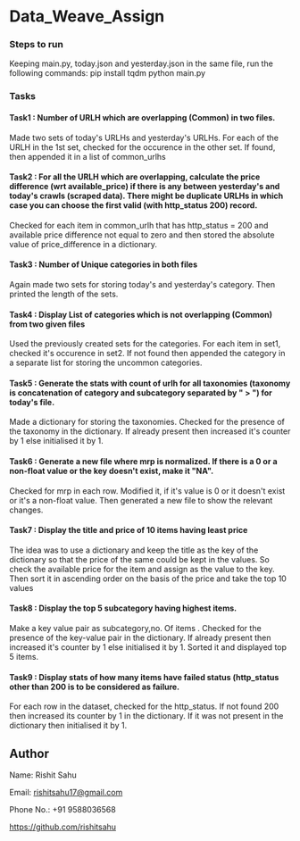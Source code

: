 # Data_Weave_Assign
### Steps to run
Keeping main.py, today.json and yesterday.json in the same file, run the following commands:
   pip install tqdm
   python main.py
### Tasks
#### Task1 : Number of URLH which are overlapping (Common) in two files.
Made two sets of today's URLHs and yesterday's URLHs. For each of the URLH in the 1st set, checked for the occurence in the other set. If found, then appended it in a list of common_urlhs

#### Task2 : For all the URLH which are overlapping, calculate the price difference (wrt available_price) if there is any between yesterday's and today's crawls (scraped data).               There might be duplicate URLHs in which case you can choose the first valid (with http_status 200) record.
Checked for each item in common_urlh that has http_status = 200 and available price difference not equal to zero and then stored the absolute value of price_difference
in a dictionary.

#### Task3 :  Number of Unique categories in both files
Again made two sets for storing today's and yesterday's category. Then printed the length of the sets.

#### Task4 : Display List of categories which is not overlapping (Common) from two given files
Used the previously created sets for the categories. For each item in set1, checked it's occurence in set2. If not found then appended the category in a separate list
for storing the uncommon categories.

#### Task5 : Generate the stats with count of urlh for all taxonomies (taxonomy is concatenation of category and subcategory separated by " > ") for today's file.
Made a dictionary for storing the taxonomies. Checked for the presence of the taxonomy in the dictionary. If already present then increased it's counter by 1 else initialised it by 1.

#### Task6 : Generate a new file where mrp is normalized. If there is a 0 or a non-float value or the key doesn't exist, make it "NA".
Checked for mrp in each row. Modified it, if it's value is 0 or it doesn't exist or it's a non-float value. Then generated a new file to show the relevant changes.

#### Task7 : Display the title and price of 10 items having least price
The idea was to use a dictionary and keep the title as the key of the dictionary so that the price of the same could be kept in the values. So check the available price for the item and assign as the value to the key. Then sort it in ascending order on the basis of the price and take the top 10 values

#### Task8 :  Display the top 5 subcategory having highest items.
Make a key value pair as subcategory,no. Of items . Checked for the presence of the key-value pair in the dictionary. If already present then increased it's counter by 1 else initialised it by 1. Sorted it and displayed top 5 items.

#### Task9 : Display stats of how many items have failed status (http_status other than 200 is to be considered as failure.
For each row in the dataset, checked for the http_status. If not found 200 then increased its counter by 1 in the dictionary. If it was not present in the dictionary then initialised it by 1.

## Author

Name: Rishit Sahu

Email: rishitsahu17@gmail.com

Phone No.: +91 9588036568

https://github.com/rishitsahu
